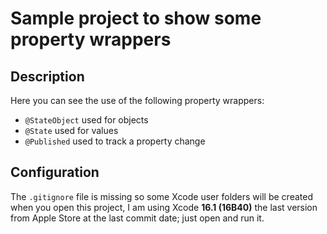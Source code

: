 # Sample project to show some property wrappers
## Description
Here you can see the use of the following property wrappers:
- `@StateObject` used for objects
- `@State` used for values
- `@Published` used to track a property change

## Configuration
The `.gitignore` file is missing so some Xcode user folders will be created when you open this project, I am using Xcode **16.1 (16B40)** the last version from Apple Store at the last commit date; just open and run it.
